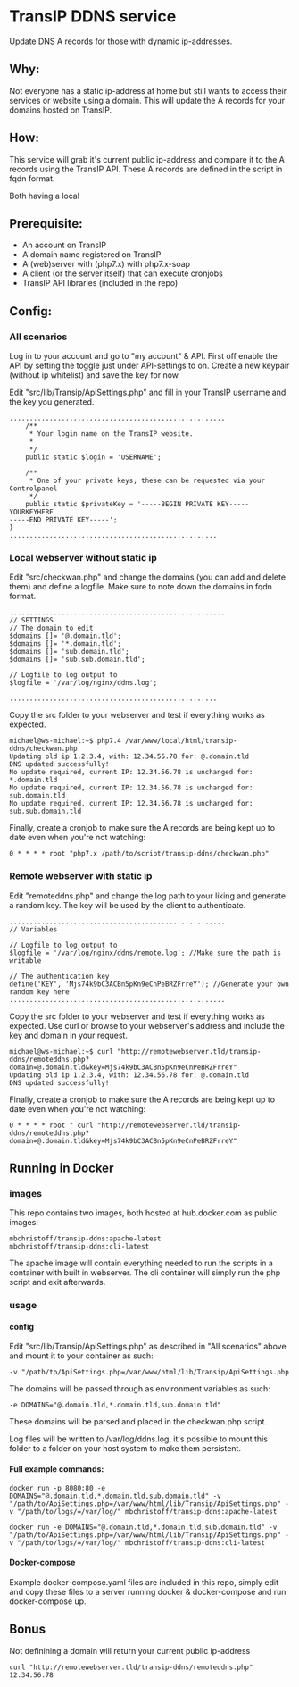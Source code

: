 # TransIP DDNS service
Update DNS A records for those with dynamic ip-addresses.

## Why:
Not everyone has a static ip-address at home but still wants to access their services or website using a domain.
This will update the A records for your domains hosted on TransIP.

## How:
This service will grab it's current public ip-address and compare it to the A records using the TransIP API.
These A records are defined in the script in fqdn format.

Both having a local 

## Prerequisite:
- An account on TransIP
- A domain name registered on TransIP
- A (web)server with (php7.x) with php7.x-soap
- A client (or the server itself) that can execute cronjobs
- TransIP API libraries (included in the repo)

## Config:

### All scenarios
Log in to your account and go to "my account" & API.
First off enable the API by setting the toggle just under API-settings to on.
Create a new keypair (without ip whitelist) and save the key for now.

Edit "src/lib/Transip/ApiSettings.php" and fill in your TransIP username and the key you generated.
```
......................................................
    /**
     * Your login name on the TransIP website.
     *
     */
    public static $login = 'USERNAME';

    /**
     * One of your private keys; these can be requested via your Controlpanel
     */
    public static $privateKey = '-----BEGIN PRIVATE KEY-----
YOURKEYHERE
-----END PRIVATE KEY-----';
}
....................................................
```

### Local webserver without static ip

Edit "src/checkwan.php" and change the domains (you can add and delete them) and define a logfile.
Make sure to note down the domains in fqdn format.
```
......................................................
// SETTINGS
// The domain to edit
$domains []= '@.domain.tld';
$domains []= '*.domain.tld';
$domains []= 'sub.domain.tld';
$domains []= 'sub.sub.domain.tld';

// Logfile to log output to
$logfile = '/var/log/nginx/ddns.log';

....................................................
```

Copy the src folder to your webserver and test if everything works as expected.
```
michael@ws-michael:~$ php7.4 /var/www/local/html/transip-ddns/checkwan.php 
Updating old ip 1.2.3.4, with: 12.34.56.78 for: @.domain.tld
DNS updated successfully!
No update required, current IP: 12.34.56.78 is unchanged for: *.domain.tld
No update required, current IP: 12.34.56.78 is unchanged for: sub.domain.tld
No update required, current IP: 12.34.56.78 is unchanged for: sub.sub.domain.tld
```

Finally, create a cronjob to make sure the A records are being kept up to date even when you're not watching:
```
0 * * * * root "php7.x /path/to/script/transip-ddns/checkwan.php"
```

### Remote webserver with static ip


Edit "remoteddns.php" and change the log path to your liking and generate a random key.
The key will be used by the client to authenticate.
```
......................................................
// Variables

// Logfile to log output to
$logfile = '/var/log/nginx/ddns/remote.log'; //Make sure the path is writable

// The authentication key
define('KEY', 'Mjs74k9bC3ACBn5pKn9eCnPeBRZFrreY'); //Generate your own random key here
......................................................
```

Copy the src folder to your webserver and test if everything works as expected.
Use curl or browse to your webserver's address and include the key and domain in your request.
```
michael@ws-michael:~$ curl "http://remotewebserver.tld/transip-ddns/remoteddns.php?domain=@.domain.tld&key=Mjs74k9bC3ACBn5pKn9eCnPeBRZFrreY"
Updating old ip 1.2.3.4, with: 12.34.56.78 for: @.domain.tld
DNS updated successfully!
```

Finally, create a cronjob to make sure the A records are being kept up to date even when you're not watching:
```
0 * * * * root " curl "http://remotewebserver.tld/transip-ddns/remoteddns.php?domain=@.domain.tld&key=Mjs74k9bC3ACBn5pKn9eCnPeBRZFrreY"
```

## Running in Docker

### images
This repo contains two images, both hosted at hub.docker.com as public images:
```
mbchristoff/transip-ddns:apache-latest
mbchristoff/transip-ddns:cli-latest
```
The apache image will contain everything needed to run the scripts in a container with built in webserver.
The cli container will simply run the php script and exit afterwards.

### usage

#### config
Edit "src/lib/Transip/ApiSettings.php" as described in "All scenarios" above and mount it to your container as such:
```
-v "/path/to/ApiSettings.php=/var/www/html/lib/Transip/ApiSettings.php
```

The domains will be passed through as environment variables as such:
```
-e DOMAINS="@.domain.tld,*.domain.tld,sub.domain.tld"
```
These domains will be parsed and placed in the checkwan.php script.

Log files will be written to /var/log/ddns.log, it's possible to mount this folder to a folder on your host system to make them persistent.

#### Full example commands:
```
docker run -p 8080:80 -e DOMAINS="@.domain.tld,*.domain.tld,sub.domain.tld" -v "/path/to/ApiSettings.php=/var/www/html/lib/Transip/ApiSettings.php" -v "/path/to/logs/=/var/log/" mbchristoff/transip-ddns:apache-latest

docker run -e DOMAINS="@.domain.tld,*.domain.tld,sub.domain.tld" -v "/path/to/ApiSettings.php=/var/www/html/lib/Transip/ApiSettings.php" -v "/path/to/logs/=/var/log/" mbchristoff/transip-ddns:cli-latest
```

#### Docker-compose
Example docker-compose.yaml files are included in this repo, simply edit and copy these files to a server running docker & docker-compose and run docker-compose up.


## Bonus

Not definining a domain will return your current public ip-address
```
curl "http://remotewebserver.tld/transip-ddns/remoteddns.php"
12.34.56.78
```